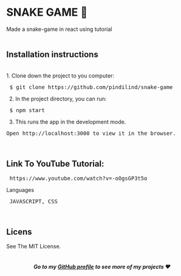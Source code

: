 <h1>SNAKE GAME 🐍</h1>

Made a snake-game in react using tutorial <br><br>


<h2>Installation instructions</h2><br>
1. Clone down the project to you computer:
<pre> $ git clone https://github.com/pindilind/snake-game </pre>

2. In the project directory, you can run:
<pre> $ npm start </pre>

3. This runs the app in the development mode. 
<pre>Open http://localhost:3000 to view it in the browser.</pre> <br>

<h2>Link To YouTube Tutorial:</h2>
<pre> https://www.youtube.com/watch?v=-oOgsGP3t5o </pre>


Languages
<pre> JAVASCRIPT, CSS </pre><br>

<h2>Licens</h2>
See The MIT License. <br> <br>

<strong><em><h4 align="center">Go to my [GitHub profile](https://github.com/pindilind) to see more of my projects ♥</h4></em></strong>
